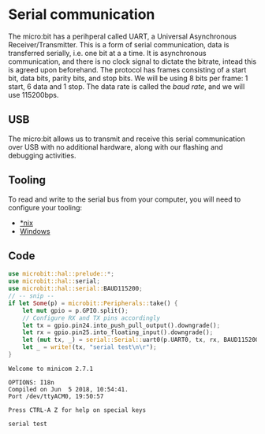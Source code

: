 # Serial communication

The micro:bit has a perihperal called UART,
a Universal Asynchronous Receiver/Transmitter.
This is a form of serial communication, data is transferred serially,
i.e. one bit at a a time.
It is asynchronous communication, and there is no clock signal to dictate the bitrate,
intead this is agreed upon beforehand.
The protocol has frames consisting of a start bit, data bits, parity bits, and stop bits.
We will be using 8 bits per frame: 1 start, 6 data and 1 stop.
The data rate is called the _baud rate_, and we will use 115200bps.

## USB

The micro:bit allows us to transmit and receive this serial communication over USB
with no additional hardware,
along with our flashing and debugging activities.

## Tooling

To read and write to the serial bus from your computer, you will need to configure your tooling:

- [*nix](hello-world/02.01.NIX.html)
- [Windows](hello-world/02.02.WINDOWS.html)

## Code

``` rust
use microbit::hal::prelude::*;
use microbit::hal::serial;
use microbit::hal::serial::BAUD115200;
// -- snip --
if let Some(p) = microbit::Peripherals::take() {
    let mut gpio = p.GPIO.split();
    // Configure RX and TX pins accordingly
    let tx = gpio.pin24.into_push_pull_output().downgrade();
    let rx = gpio.pin25.into_floating_input().downgrade();
    let (mut tx, _) = serial::Serial::uart0(p.UART0, tx, rx, BAUD115200).split();
    let _ = write!(tx, "serial test\n\r");
}
```

```
Welcome to minicom 2.7.1

OPTIONS: I18n 
Compiled on Jun  5 2018, 10:54:41.
Port /dev/ttyACM0, 19:50:57

Press CTRL-A Z for help on special keys

serial test
```

